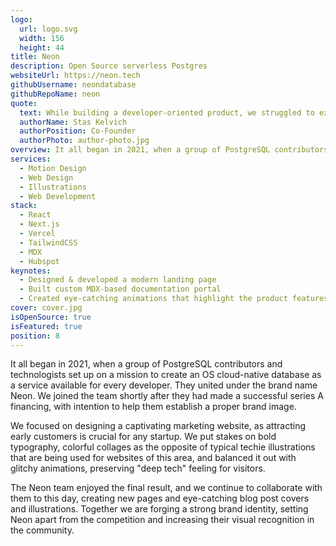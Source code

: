 ```yaml
---
logo:
  url: logo.svg
  width: 156
  height: 44
title: Neon
description: Open Source serverless Postgres
websiteUrl: https://neon.tech
githubUsername: neondatabase
githubRepoName: neon
quote:
  text: While building a developer-oriented product, we struggled to explain our needs to design agencies until we started with Pixel Point. Unlike others, Pixel Point quickly understood our product and target audience. Pixel Point delivered exceptional results in a short timeframe and became an extension of our dev and product teams, contributing to many areas without any communication bureaucracy
  authorName: Stas Kelvich
  authorPosition: Co-Founder
  authorPhoto: author-photo.jpg
overview: It all began in 2021, when a group of PostgreSQL contributors and technologists, united under the brand name Neon, set up on a mission to create an OS cloud-native database as a service available for every developer. They reached out asking for help establishing a brand image, and we eagerly joined the team.
services:
  - Motion Design
  - Web Design
  - Illustrations
  - Web Development
stack:
  - React
  - Next.js
  - Vercel
  - TailwindCSS
  - MDX
  - Hubspot
keynotes:
  - Designed & developed a modern landing page
  - Built custom MDX-based documentation portal
  - Created eye-catching animations that highlight the product features
cover: cover.jpg
isOpenSource: true
isFeatured: true
position: 8
---
```


It all began in 2021, when a group of PostgreSQL contributors and technologists set up on a mission to create an OS cloud-native database as a service available for every developer. They united under the brand name Neon. We joined the team shortly after they had made a successful series A financing, with intention to help them establish a proper brand image.

We focused on designing a captivating marketing website, as attracting early customers is crucial for any startup. We put stakes on bold typography, colorful collages as the opposite of typical techie illustrations that are being used for websites of this area, and balanced it out with glitchy animations, preserving "deep tech" feeling for visitors.

The Neon team enjoyed the final result, and we continue to collaborate with them to this day, creating new pages and eye-catching blog post covers and illustrations. Together we are forging a strong brand identity, setting Neon apart from the competition and increasing their visual recognition in the community.
